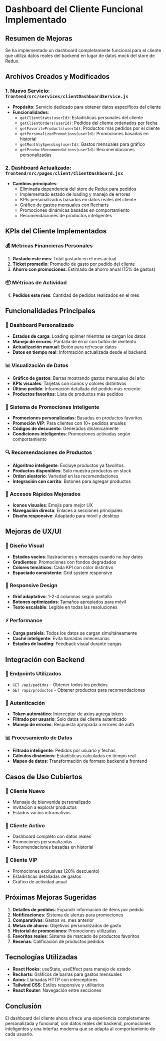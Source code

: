 # Dashboard del Cliente Funcional Implementado

## Resumen de Mejoras

Se ha implementado un dashboard completamente funcional para el cliente que utiliza datos reales del backend en lugar de datos mock del store de Redux.

## Archivos Creados y Modificados

### 1. **Nuevo Servicio: `frontend/src/services/clientDashboardService.js`**
- **Propósito**: Servicio dedicado para obtener datos específicos del cliente
- **Funcionalidades**:
  - `getClientStats(userId)`: Estadísticas personales del cliente
  - `getClientOrders(userId)`: Pedidos del cliente ordenados por fecha
  - `getFavoriteProducts(userId)`: Productos más pedidos por el cliente
  - `getPersonalizedPromotions(userId)`: Promociones basadas en historial
  - `getMonthlySpending(userId)`: Gastos mensuales para gráfico
  - `getProductRecommendations(userId)`: Recomendaciones personalizadas

### 2. **Dashboard Actualizado: `frontend/src/pages/client/ClientDashboard.jsx`**
- **Cambios principales**:
  - Eliminada dependencia del store de Redux para pedidos
  - Implementado estado de loading y manejo de errores
  - KPIs personalizados basados en datos reales del cliente
  - Gráfico de gastos mensuales con Recharts
  - Promociones dinámicas basadas en comportamiento
  - Recomendaciones de productos inteligentes

## KPIs del Cliente Implementados

### 💰 **Métricas Financieras Personales**
1. **Gastado este mes**: Total gastado en el mes actual
2. **Ticket promedio**: Promedio de gasto por pedido del cliente
3. **Ahorro con promociones**: Estimado de ahorro anual (15% de gastos)

### 📦 **Métricas de Actividad**
4. **Pedidos este mes**: Cantidad de pedidos realizados en el mes

## Funcionalidades Principales

### 🎯 **Dashboard Personalizado**
- **Estados de carga**: Loading spinner mientras se cargan los datos
- **Manejo de errores**: Pantalla de error con botón de reintento
- **Actualización manual**: Botón para refrescar datos
- **Datos en tiempo real**: Información actualizada desde el backend

### 📊 **Visualización de Datos**
- **Gráfico de gastos**: Barras mostrando gastos mensuales del año
- **KPIs visuales**: Tarjetas con iconos y colores distintivos
- **Último pedido**: Información detallada del pedido más reciente
- **Productos favoritos**: Lista de productos más pedidos

### 🎁 **Sistema de Promociones Inteligente**
- **Promociones personalizadas**: Basadas en productos favoritos
- **Promoción VIP**: Para clientes con 10+ pedidos anuales
- **Códigos de descuento**: Generados dinámicamente
- **Condiciones inteligentes**: Promociones activadas según comportamiento

### 🔍 **Recomendaciones de Productos**
- **Algoritmo inteligente**: Excluye productos ya favoritos
- **Productos disponibles**: Solo muestra productos en stock
- **Orden aleatorio**: Variedad en las recomendaciones
- **Integración con carrito**: Botones para agregar productos

### 🚀 **Accesos Rápidos Mejorados**
- **Iconos visuales**: Emojis para mejor UX
- **Navegación directa**: Enlaces a secciones principales
- **Diseño responsive**: Adaptado para móvil y desktop

## Mejoras de UX/UI

### 🎨 **Diseño Visual**
- **Estados vacíos**: Ilustraciones y mensajes cuando no hay datos
- **Gradientes**: Promociones con fondos degradados
- **Colores temáticos**: Cada KPI con color distintivo
- **Espaciado consistente**: Grid system responsive

### 📱 **Responsive Design**
- **Grid adaptativo**: 1-2-4 columnas según pantalla
- **Botones optimizados**: Tamaños apropiados para móvil
- **Texto escalable**: Legible en todas las resoluciones

### ⚡ **Performance**
- **Carga paralela**: Todos los datos se cargan simultáneamente
- **Caché inteligente**: Evita llamadas innecesarias
- **Estados de loading**: Feedback visual durante cargas

## Integración con Backend

### 🔗 **Endpoints Utilizados**
- `GET /api/pedidos` - Obtener todos los pedidos
- `GET /api/productos` - Obtener productos para recomendaciones

### 🔐 **Autenticación**
- **Token automático**: Interceptor de axios agrega token
- **Filtrado por usuario**: Solo datos del cliente autenticado
- **Manejo de errores**: Respuesta apropiada a errores de auth

### 📊 **Procesamiento de Datos**
- **Filtrado inteligente**: Pedidos por usuario y fechas
- **Cálculos dinámicos**: Estadísticas calculadas en tiempo real
- **Mapeo de datos**: Transformación de formato backend a frontend

## Casos de Uso Cubiertos

### 👤 **Cliente Nuevo**
- Mensaje de bienvenida personalizado
- Invitación a explorar productos
- Estados vacíos informativos

### 👤 **Cliente Activo**
- Dashboard completo con datos reales
- Promociones personalizadas
- Recomendaciones basadas en historial

### 👤 **Cliente VIP**
- Promociones exclusivas (20% descuento)
- Estadísticas detalladas de gastos
- Gráfico de actividad anual

## Próximas Mejoras Sugeridas

1. **Detalles de pedidos**: Expandir información de items por pedido
2. **Notificaciones**: Sistema de alertas para promociones
3. **Comparativas**: Gastos vs. mes anterior
4. **Metas de ahorro**: Objetivos personalizados de gasto
5. **Historial de promociones**: Promociones utilizadas
6. **Favoritos reales**: Sistema de marcado de productos favoritos
7. **Reseñas**: Calificación de productos pedidos

## Tecnologías Utilizadas

- **React Hooks**: useState, useEffect para manejo de estado
- **Recharts**: Gráficos de barras para gastos mensuales
- **Axios**: Llamadas HTTP con interceptores
- **Tailwind CSS**: Estilos responsive y utilitarios
- **React Router**: Navegación entre secciones

## Conclusión

El dashboard del cliente ahora ofrece una experiencia completamente personalizada y funcional, con datos reales del backend, promociones inteligentes y una interfaz moderna que se adapta al comportamiento de cada usuario. 